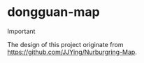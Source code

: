# dongguan-map

> [!IMPORTANT]
> The design of this project originate from https://github.com/JJYing/Nurburgring-Map.
